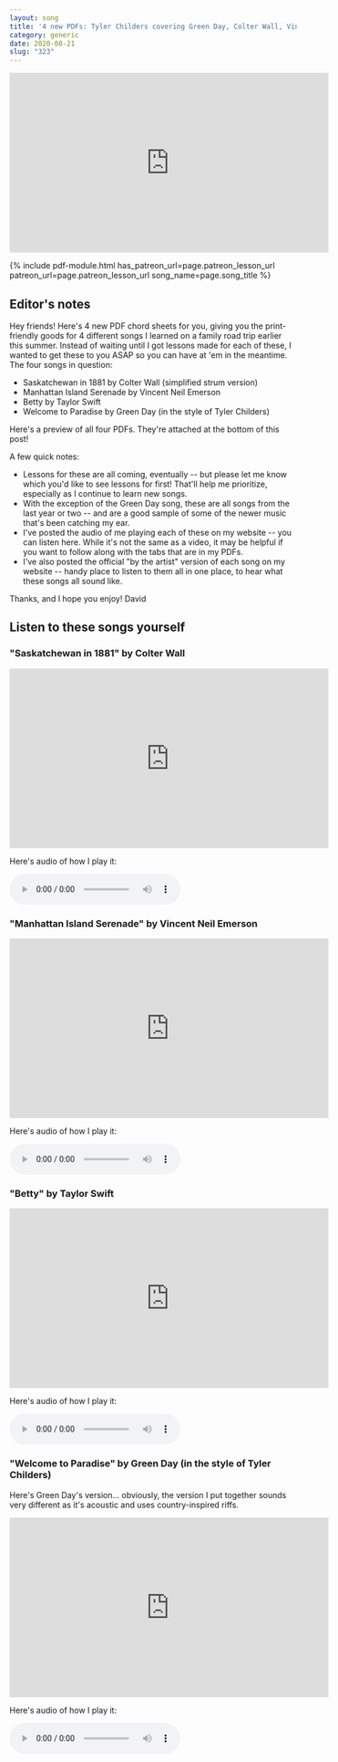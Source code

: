 ```yaml
---
layout: song
title: '4 new PDFs: Tyler Childers covering Green Day, Colter Wall, Vincent Neil Emerson, and Taylor Swift'
category: generic
date: 2020-08-21
slug: "323"
---
```


<!-- patreon_lesson_available: true
patreon_lesson_url: https://www.patreon.com/posts/40474671 -->

<!-- https://youtu.be/SyahJJ332uk -->

<!-- ## Video -->

<!-- Coming soon! -->

<iframe width="560" height="315" src="https://www.youtube.com/embed/6BBD4pNVNcA" frameborder="0" allow="accelerometer; autoplay; encrypted-media; gyroscope; picture-in-picture" allowfullscreen></iframe>

{% include pdf-module.html has_patreon_url=page.patreon_lesson_url patreon_url=page.patreon_lesson_url song_name=page.song_title %}

## Editor's notes

Hey friends! Here's 4 new PDF chord sheets for you, giving you the print-friendly goods for 4 different songs I learned on a family road trip earlier this summer. Instead of waiting until I got lessons made for each of these, I wanted to get these to you ASAP so you can have at 'em in the meantime. The four songs in question:

- Saskatchewan in 1881 by Colter Wall (simplified strum version)
- Manhattan Island Serenade by Vincent Neil Emerson
- Betty by Taylor Swift
- Welcome to Paradise by Green Day (in the style of Tyler Childers)

Here's a preview of all four PDFs. They're attached at the bottom of this post!

A few quick notes:

- Lessons for these are all coming, eventually -- but please let me know which you'd like to see lessons for first! That'll help me prioritize, especially as I continue to learn new songs.
- With the exception of the Green Day song, these are all songs from the last year or two -- and are a good sample of some of the newer music that's been catching my ear.
- I've posted the audio of me playing each of these on my website -- you can listen here. While it's not the same as a video, it may be helpful if you want to follow along with the tabs that are in my PDFs.
- I've also posted the official "by the artist" version of each song on my website -- handy place to listen to them all in one place, to hear what these songs all sound like.

Thanks, and I hope you enjoy!
David

## Listen to these songs yourself

### "Saskatchewan in 1881" by Colter Wall

<iframe width="560" height="315" src="https://www.youtube.com/embed/E-GLE_zo2MY" frameborder="0" allow="accelerometer; autoplay; encrypted-media; gyroscope; picture-in-picture" allowfullscreen></iframe>

Here's audio of how I play it:

<audio controls>
  <source src="/audio/323_saskatchewan_playthrough.mp3" type="audio/mpeg">
Your browser does not support the audio element.
</audio>

### "Manhattan Island Serenade" by Vincent Neil Emerson

<iframe width="560" height="315" src="https://www.youtube.com/embed/aG4EcixbNL4" frameborder="0" allow="accelerometer; autoplay; encrypted-media; gyroscope; picture-in-picture" allowfullscreen></iframe>

Here's audio of how I play it:

<audio controls>
  <source src="/audio/323_mis_playthrough.mp3" type="audio/mpeg">
Your browser does not support the audio element.
</audio>

### "Betty" by Taylor Swift

<iframe width="560" height="315" src="https://www.youtube.com/embed/6TAPqXkZW_I" frameborder="0" allow="accelerometer; autoplay; encrypted-media; gyroscope; picture-in-picture" allowfullscreen></iframe>

Here's audio of how I play it:

<audio controls>
  <source src="/audio/323_betty_playthrough.mp3" type="audio/mpeg">
Your browser does not support the audio element.
</audio>

### "Welcome to Paradise" by Green Day (in the style of Tyler Childers)

Here's Green Day's version... obviously, the version I put together sounds very different as it's acoustic and uses country-inspired riffs.

<iframe width="560" height="315" src="https://www.youtube.com/embed/iOcrKFiB_ts" frameborder="0" allow="accelerometer; autoplay; encrypted-media; gyroscope; picture-in-picture" allowfullscreen></iframe>

Here's audio of how I play it:

<audio controls>
  <source src="/audio/323_wtparadise_playthrough.mp3" type="audio/mpeg">
Your browser does not support the audio element.
</audio>
